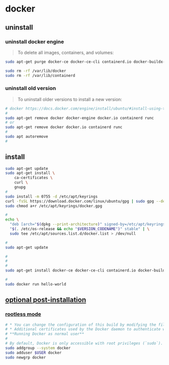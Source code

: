 # docker
## uninstall
### uninstall docker engine
>
>To delete all images, containers, and volumes:
>
```sh
sudo apt-get purge docker-ce docker-ce-cli containerd.io docker-buildx-plugin docker-compose-plugin docker-ce-rootless-extras
```
```sh
sudo rm -rf /var/lib/docker
sudo rm -rf /var/lib/containerd
```
### uninstall old version
>
>To uninstall older versions to install a new version:
>
```sh
# docker https://docs.docker.com/engine/install/ubuntu/#install-using-the-repository
#
sudo apt-get remove docker docker-engine docker.io containerd runc
# or
sudo apt-get remove docker docker.io containerd runc
#
sudo apt autoremove
#
```
## install
```sh
sudo apt-get update
sudo apt-get install \
    ca-certificates \
    curl \
    gnupg
#
sudo install -m 0755 -d /etc/apt/keyrings
curl -fsSL https://download.docker.com/linux/ubuntu/gpg | sudo gpg --dearmor -o /etc/apt/keyrings/docker.gpg
sudo chmod a+r /etc/apt/keyrings/docker.gpg

#
echo \
  "deb [arch="$(dpkg --print-architecture)" signed-by=/etc/apt/keyrings/docker.gpg] https://download.docker.com/linux/ubuntu \
  "$(. /etc/os-release && echo "$VERSION_CODENAME")" stable" | \
  sudo tee /etc/apt/sources.list.d/docker.list > /dev/null

#
sudo apt-get update

#
#
#
sudo apt-get install docker-ce docker-ce-cli containerd.io docker-buildx-plugin docker-compose-plugin

#
sudo docker run hello-world
```
## [optional post-installation](https://docs.docker.com/engine/install/linux-postinstall)
### [rootless mode](https://docs.docker.com/engine/security/rootless/)
```sh
# * You can change the configuration of this build by modifying the files $
# * Additional certificates used by the Docker daemon to authenticate with$
# **Running Docker as normal user** 
#
# By default, Docker is only accessible with root privileges (`sudo`). If $
sudo addgroup --system docker
sudo adduser $USER docker
sudo newgrp docker
```
```sh
```
